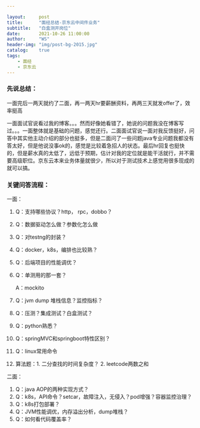 ```yaml
---

layout:     post
title:      "面经总结-京东云中间件业务"
subtitle:   "白盒测开岗位"
date:       2021-10-26 11:00:00
author:     "WS"
header-img: "img/post-bg-2015.jpg"
catalog:    true
tags:
    - 面经
    - 京东云
---
```


###  先说总结：

  一面完后一两天就约了二面，再一两天hr要薪酬资料，再两三天就发offer了，效率挺高

  一面面试官说看过我的博客。。。然而好像她看错了，她说的问题我没在博客写过。。。一面整体就是基础的问题，感觉还行。二面面试官说一面对我反馈挺好，问答中其实他主动介绍的部分也挺多，但是二面问了一些问题java专业问题我都没有答太好，但是他说没事ok的，感觉是比较着急招人的状态。最后hr回复也挺快的，但是薪水真的太低了，远低于预期，估计对我的定位就是能干活就行，并不需要高级职位。京东云本来业务体量就很少，所以对于测试技术上感觉用很多现成的就可以搞。

### 关键问答流程：

一面：

1. Q：支持哪些协议？http， rpc，dobbo？

2. Q：数据驱动怎么做？参数化怎么做

3. Q：对testng的封装？

4. Q：docker，k8s，编排也比较熟？

5. Q：后端项目的性能调优？

6. Q：单测用的那一套？

   A：mockito

7. Q：jvm dump 堆栈信息？监控指标？

8. Q：压测？集成测试？白盒测试？

9. Q：python熟悉？

10. Q：springMVC和springboot特性区别？

11. Q：linux常用命令

12. 算法题：1. 二分查找的时间复杂度？ 2. leetcode两数之和


二面：

1. Q：java AOP的两种实现方式？
2. Q：k8s，API命令？setcar，故障注入，无侵入？pod增强？容器监控治理？
3. Q：k8s打包部署？
4. Q：JVM性能调优，内存溢出分析，dump堆栈？
5. Q：如何看代码覆盖率？

